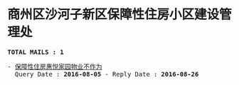 # 商州区沙河子新区保障性住房小区建设管理处
<pre><b>TOTAL MAILS : 1</b></pre>
<pre>
- <a href="../../categories/mails/3762.md">保障性住房惠悦家园物业不作为</a><br/>  Query Date : <b>2016-08-05</b> - Reply Date : <b>2016-08-26</b>
</pre>